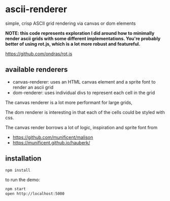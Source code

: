 # ascii-renderer
simple, crisp ASCII grid rendering via canvas or dom elements


**NOTE: this code represents exploration I did around how to minimally render ascii grids with some different implementations. You're probably better of using rot.js, which is a lot more robust and featureful.**

https://github.com/ondras/rot.js

## available renderers

 * canvas-renderer: uses an HTML canvas element and a sprite font to render an ascii grid
 * dom-renderer: uses individual divs to represent each cell in the grid


The canvas renderer is a lot more performant for large grids,

The dom renderer is interesting in that each of the cells could be styled with css.


The canvas render borrows a lot of logic, inspiration and sprite font from
* https://github.com/munificent/malison
* https://munificent.github.io/hauberk/

## installation

```bash
npm install
```

to run the demo:

```bash
npm start
open http://localhost:5000
```
